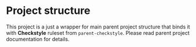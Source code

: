 <!---
# This file is part of the ChillDev-Parent.
#
# @license http://mit-license.org/ The MIT license
# @copyright 2017 © by Rafał Wrzeszcz - Wrzasq.pl.
-->

# Project structure

This project is a just a wrapper for main parent project structure that binds it with **Checkstyle** ruleset from `parent-checkstyle`. Please read parent project documentation for details.
